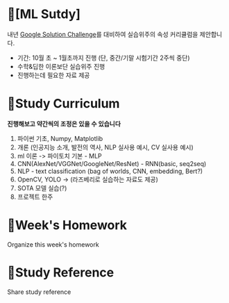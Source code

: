# 📕[ML Sutdy]

내년 [Google Solution Challenge](https://www.gdscutd.tech/events/gsc)를 대비하여 실습위주의 속성 커리큘럼을 제안합니다.
- 기간: 10월 초 ~ 1월초까지 진행 (단, 중간/기말 시험기간 2주씩 중단)
- 수학&딥한 이론보단 실습위주 진행
- 진행하는데 필요한 자료 제공

# 📝Study Curriculum
**진행해보고 약간씩의 조정은 있을 수 있습니다**  

1. 파이썬 기초, Numpy, Matplotlib
2. 개론 (인공지능 소개, 발전의 역사, NLP 실사용 예시, CV 실사용 예시)
3. ml 이론 -> 파이토치 기본 - MLP
4. CNN(AlexNet/VGGNet/GoogleNet/ResNet) - RNN(basic, seq2seq)
5. NLP - text classification (bag of worlds, CNN, embedding, Bert?)
6. OpenCV, YOLO -> (라즈베리로 실습하는 자료도 제공)
7. SOTA 모델 실습(?)
8. 프로젝트 한주

# 📅Week's Homework
Organize this week's homework

# 📑Study Reference
Share study reference


